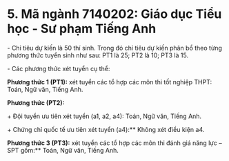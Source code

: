 # 5. Mã ngành 7140202: Giáo dục Tiểu học - Sư phạm Tiếng Anh

\- Chỉ tiêu dự kiến là 50 thí sinh. Trong đó chỉ tiêu dự kiến phân bổ theo từng phương thức tuyển sinh như sau: PT1 là 25; PT2 là 10; PT3 là 15.

\- Các phương thức xét tuyển cụ thể:

**Phương thức 1 (PT1):** xét tuyển các tổ hợp các môn thi tốt nghiệp THPT: Toán, Ngữ văn, Tiếng Anh.

**Phương thức (PT2):** 

\+ Đội tuyển ưu tiên xét tuyển (a1, a2, a4): Toán, Ngữ văn, Tiếng Anh.

\+ Chứng chỉ quốc tế ưu tiên xét tuyển (a4):** Không xét điều kiện a4.

**Phương thức 3 (PT3):** xét tuyển các tổ hợp các môn thi đánh giá năng lực – SPT gồm:** Toán, Ngữ văn, Tiếng Anh.